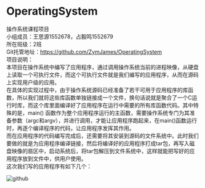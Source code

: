 # OperatingSystem
操作系统课程项目<br>
小组成员：王思源1552678，占毅鸣1552679<br>
所在班级：2班<br>
Git托管地址：https://github.com/ZymJames/OperatingSystem<br>
项目说明：<br>
    本项目在操作系统中编写了应用程序，通过调用操作系统当前的进程映像，从硬盘上读取一个可执行文件，而这个可执行文件就是我们编写的应用程序，从而在源码上实现用户级的应用。<br>
    在具体的实现过程中，由于操作系统源码已经准备了若干可用于应用程序的库函数，所以我们就将这些库函数单独链接成一个文件，换句话说就是聚合了一个C运行时库，而这个库里面编译好了应用程序在运行中需要的所有库函数代码。其中特殊的是，main() 函数作为整个应用程序运行的主函数，需要操作系统专门为其准备参数（argc和argv），并进行调用，才能让应用程序跑起来，在main()函数运行时，再逐个编译程序的代码，让应用程序发挥其作用。<br>
    而在应用程序的代码编写完成后，还需要将其安装到源码的文件系统中。此时我们要做的就是为应用程序编译链接，然后将编译好的应用程序打成tar包，再写入磁盘映像的扇区中，启动系统后，将tar包解压到文件系统中，这样就能把写好的应用程序放到文件中，供用户使用。<br>
这次我们写的应用程序有如下几个：<br>

![github](/res/drawable-hdpi/ic_launcher.png)  
